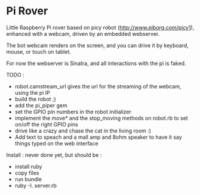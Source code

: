 Pi Rover
=======

Little Raspberry Pi rover based on picy robot (http://www.piborg.com/picy1), enhanced with a webcam, driven by an embedded webserver.

The bot webcam renders on the screen, and you can drive it by keyboard, mouse, or touch on tablet.

For now the webserver is Sinatra, and all interactions with the pi is faked.

TODO :

- robot.camstream_url gives the url for the streaming of the webcam, using the pi IP
- build the robot ;)
- add the pi_piper gem
- set the GPIO pin numbers in the robot initializer
- implement the move* and the stop_moving methods on robot.rb to set on/off the right GPIO pins
- drive like a crazy and chase the cat in the living room :)
- Add text to speach and a mall amp and 8ohm speaker to have it say things typed on the web interface

Install : never done yet, but should be :
- install ruby
- copy files
- run bundle
- ruby -I. server.rb

